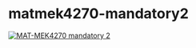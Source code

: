 # matmek4270-mandatory2

[![MAT-MEK4270 mandatory 2](https://github.com/KristianHolme/MAT-MEK9270-mandatory2/actions/workflows/main.yml/badge.svg)](https://github.com/KristianHolme/MAT-MEK9270-mandatory2/actions/workflows/main.yml)
